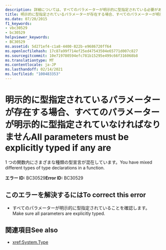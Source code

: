 ```yaml
---
description: 詳細については、すべてのパラメーターが明示的に型指定されている必要があります。
title: 明示的に型指定されているパラメーターが存在する場合、すべてのパラメーターが明示的に型指定されていなければなりません
ms.date: 07/20/2015
f1_keywords:
- vbc30529
- bc30529
helpviewer_keywords:
- BC30529
ms.assetid: 5d271ef4-c1a8-4400-822b-e9686720ff64
ms.openlocfilehash: 17c87a99f714ef25ed47543504e65771d007c827
ms.sourcegitcommit: 10e719780594efc781b15295e499c66f316068b8
ms.translationtype: MT
ms.contentlocale: ja-JP
ms.lasthandoff: 02/14/2021
ms.locfileid: "100483353"
---
```

# <a name="all-parameters-must-be-explicitly-typed-if-any-are"></a><span data-ttu-id="67831-103">明示的に型指定されているパラメーターが存在する場合、すべてのパラメーターが明示的に型指定されていなければなりません</span><span class="sxs-lookup"><span data-stu-id="67831-103">All parameters must be explicitly typed if any are</span></span>

<span data-ttu-id="67831-104">1 つの関数内にさまざまな種類の型宣言が混在しています。</span><span class="sxs-lookup"><span data-stu-id="67831-104">You have mixed different types of type declarations in a function.</span></span>  
  
 <span data-ttu-id="67831-105">**エラー ID:** BC30529</span><span class="sxs-lookup"><span data-stu-id="67831-105">**Error ID:** BC30529</span></span>  
  
## <a name="to-correct-this-error"></a><span data-ttu-id="67831-106">このエラーを解決するには</span><span class="sxs-lookup"><span data-stu-id="67831-106">To correct this error</span></span>  
  
- <span data-ttu-id="67831-107">すべてのパラメーターが明示的に型指定されていることを確認します。</span><span class="sxs-lookup"><span data-stu-id="67831-107">Make sure all parameters are explicitly typed.</span></span>  
  
## <a name="see-also"></a><span data-ttu-id="67831-108">関連項目</span><span class="sxs-lookup"><span data-stu-id="67831-108">See also</span></span>

- <xref:System.Type>
